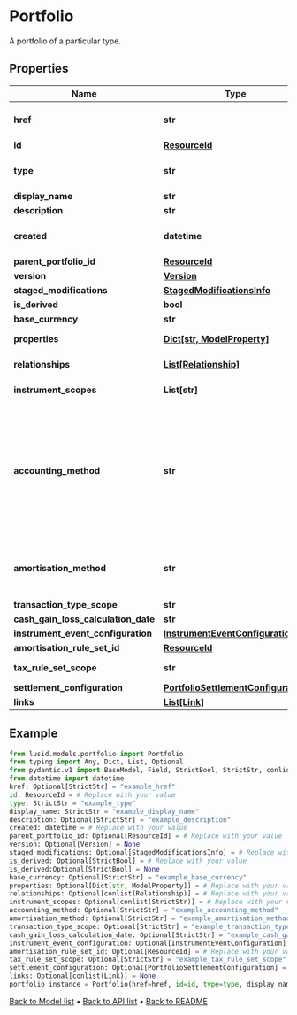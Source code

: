 # Portfolio

A portfolio of a particular type.
## Properties
Name | Type | Description | Notes
------------ | ------------- | ------------- | -------------
**href** | **str** | The specific Uniform Resource Identifier (URI) for this resource at the requested effective and asAt datetime. | [optional] 
**id** | [**ResourceId**](ResourceId.md) |  | 
**type** | **str** | The type of the portfolio. The available values are: Transaction, Reference, DerivedTransaction, SimplePosition | 
**display_name** | **str** | The name of the portfolio. | 
**description** | **str** | The long form description of the portfolio. | [optional] 
**created** | **datetime** | The effective datetime at which the portfolio was created. No transactions or constituents can be added to the portfolio before this date. | 
**parent_portfolio_id** | [**ResourceId**](ResourceId.md) |  | [optional] 
**version** | [**Version**](Version.md) |  | [optional] 
**staged_modifications** | [**StagedModificationsInfo**](StagedModificationsInfo.md) |  | [optional] 
**is_derived** | **bool** | Whether or not this is a derived portfolio. | [optional] 
**base_currency** | **str** | The base currency of the portfolio. | [optional] 
**properties** | [**Dict[str, ModelProperty]**](ModelProperty.md) | The requested portfolio properties. These will be from the &#39;Portfolio&#39; domain. | [optional] 
**relationships** | [**List[Relationship]**](Relationship.md) | A set of relationships associated to the portfolio. | [optional] 
**instrument_scopes** | **List[str]** | The instrument scope resolution strategy of this portfolio. | [optional] 
**accounting_method** | **str** | . The available values are: Default, AverageCost, FirstInFirstOut, LastInFirstOut, HighestCostFirst, LowestCostFirst, ProRateByUnits, ProRateByCost, ProRateByCostPortfolioCurrency, IntraDayThenFirstInFirstOut, LongTermHighestCostFirst, LongTermHighestCostFirstPortfolioCurrency, HighestCostFirstPortfolioCurrency, LowestCostFirstPortfolioCurrency, MaximumLossMinimumGain, MaximumLossMinimumGainPortfolioCurrency | [optional] 
**amortisation_method** | **str** | The amortisation method used by the portfolio for the calculation. The available values are: NoAmortisation, StraightLine, EffectiveYield, StraightLineSettlementDate, EffectiveYieldSettlementDate | [optional] 
**transaction_type_scope** | **str** | The scope of the transaction types. | [optional] 
**cash_gain_loss_calculation_date** | **str** | The scope of the transaction types. | [optional] 
**instrument_event_configuration** | [**InstrumentEventConfiguration**](InstrumentEventConfiguration.md) |  | [optional] 
**amortisation_rule_set_id** | [**ResourceId**](ResourceId.md) |  | [optional] 
**tax_rule_set_scope** | **str** | The scope of the tax rule sets for this portfolio. | [optional] 
**settlement_configuration** | [**PortfolioSettlementConfiguration**](PortfolioSettlementConfiguration.md) |  | [optional] 
**links** | [**List[Link]**](Link.md) |  | [optional] 
## Example

```python
from lusid.models.portfolio import Portfolio
from typing import Any, Dict, List, Optional
from pydantic.v1 import BaseModel, Field, StrictBool, StrictStr, conlist, constr, validator
from datetime import datetime
href: Optional[StrictStr] = "example_href"
id: ResourceId = # Replace with your value
type: StrictStr = "example_type"
display_name: StrictStr = "example_display_name"
description: Optional[StrictStr] = "example_description"
created: datetime = # Replace with your value
parent_portfolio_id: Optional[ResourceId] = # Replace with your value
version: Optional[Version] = None
staged_modifications: Optional[StagedModificationsInfo] = # Replace with your value
is_derived: Optional[StrictBool] = # Replace with your value
is_derived:Optional[StrictBool] = None
base_currency: Optional[StrictStr] = "example_base_currency"
properties: Optional[Dict[str, ModelProperty]] = # Replace with your value
relationships: Optional[conlist(Relationship)] = # Replace with your value
instrument_scopes: Optional[conlist(StrictStr)] = # Replace with your value
accounting_method: Optional[StrictStr] = "example_accounting_method"
amortisation_method: Optional[StrictStr] = "example_amortisation_method"
transaction_type_scope: Optional[StrictStr] = "example_transaction_type_scope"
cash_gain_loss_calculation_date: Optional[StrictStr] = "example_cash_gain_loss_calculation_date"
instrument_event_configuration: Optional[InstrumentEventConfiguration] = # Replace with your value
amortisation_rule_set_id: Optional[ResourceId] = # Replace with your value
tax_rule_set_scope: Optional[StrictStr] = "example_tax_rule_set_scope"
settlement_configuration: Optional[PortfolioSettlementConfiguration] = # Replace with your value
links: Optional[conlist(Link)] = None
portfolio_instance = Portfolio(href=href, id=id, type=type, display_name=display_name, description=description, created=created, parent_portfolio_id=parent_portfolio_id, version=version, staged_modifications=staged_modifications, is_derived=is_derived, base_currency=base_currency, properties=properties, relationships=relationships, instrument_scopes=instrument_scopes, accounting_method=accounting_method, amortisation_method=amortisation_method, transaction_type_scope=transaction_type_scope, cash_gain_loss_calculation_date=cash_gain_loss_calculation_date, instrument_event_configuration=instrument_event_configuration, amortisation_rule_set_id=amortisation_rule_set_id, tax_rule_set_scope=tax_rule_set_scope, settlement_configuration=settlement_configuration, links=links)

```

[Back to Model list](../README.md#documentation-for-models) &#8226; [Back to API list](../README.md#documentation-for-api-endpoints) &#8226; [Back to README](../README.md)

